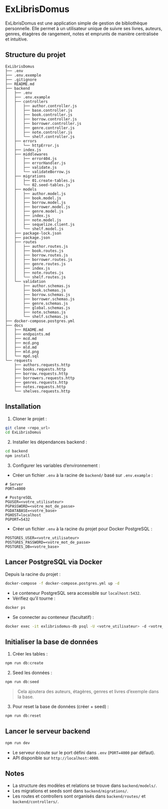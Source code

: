# ExLibrisDomus

ExLibrisDomus est une application simple de gestion de bibliothèque personnelle. Elle permet à un utilisateur unique de suivre ses livres, auteurs, genres, étagères de rangement, notes et emprunts de manière centralisée et intuitive.

## Structure du projet

```
ExLibrisDomus
├── .env
├── .env.exemple
├── .gitignore
├── README.md
├── backend
│   ├── .env
│   ├── .env.example
│   ├── controllers
│   │   ├── author.controller.js
│   │   ├── base.controller.js
│   │   ├── book.controller.js
│   │   ├── borrow.controller.js
│   │   ├── borrower.controller.js
│   │   ├── genre.controller.js
│   │   ├── note.controller.js
│   │   └── shelf.controller.js
│   ├── errors
│   │   └── httpError.js
│   ├── index.js
│   ├── middlewares
│   │   ├── error404.js
│   │   ├── errorHandler.js
│   │   ├── validate.js
│   │   └── validateBorrow.js
│   ├── migrations
│   │   ├── 01.create-tables.js
│   │   └── 02.seed-tables.js
│   ├── models
│   │   ├── author.model.js
│   │   ├── book.model.js
│   │   ├── borrow.model.js
│   │   ├── borrower.model.js
│   │   ├── genre.model.js
│   │   ├── index.js
│   │   ├── note.model.js
│   │   ├── sequelize.client.js
│   │   └── shelf.model.js
│   ├── package-lock.json
│   ├── package.json
│   ├── routes
│   │   ├── author.routes.js
│   │   ├── book.routes.js
│   │   ├── borrow.routes.js
│   │   ├── borrower.routes.js
│   │   ├── genre.routes.js
│   │   ├── index.js
│   │   ├── note.routes.js
│   │   └── shelf.routes.js
│   └── validation
│       ├── author.schemas.js
│       ├── book.schemas.js
│       ├── borrow.schemas.js
│       ├── borrower.schemas.js
│       ├── genre.schemas.js
│       ├── global.schemas.js
│       ├── note.schemas.js
│       └── shelf.schemas.js
├── docker-compose.postgres.yml
├── docs
│   ├── README.md
│   ├── endpoints.md
│   ├── mcd.md
│   ├── mcd.png
│   ├── mld.md
│   ├── mld.png
│   └── mpd.sql
└── requests
    ├── authors.requests.http
    ├── books.requests.http
    ├── borrow.requests.http
    ├── borrowers.requests.http
    ├── genres.requests.http
    ├── notes.requests.http
    └── shelves.requests.http
```

## Installation

1. Cloner le projet :

```bash
git clone <repo_url>
cd ExLibrisDomus
```

2. Installer les dépendances backend :

```bash
cd backend
npm install
```

3. Configurer les variables d’environnement :

* Créer un fichier `.env` à la racine de `backend/` basé sur `.env.example` :

```
# Server
PORT=4000

# PostgreSQL
PGUSER=<votre_utilisateur>
PGPASSWORD=<votre_mot_de_passe>
PGDATABASE=<votre_base>
PGHOST=localhost
PGPORT=5432
```

* Créer un fichier `.env` à la racine du projet pour Docker PostgreSQL :

```
POSTGRES_USER=<votre_utilisateur>
POSTGRES_PASSWORD=<votre_mot_de_passe>
POSTGRES_DB=<votre_base>
```

## Lancer PostgreSQL via Docker

Depuis la racine du projet :

```bash
docker-compose -f docker-compose.postgres.yml up -d
```

* Le conteneur PostgreSQL sera accessible sur `localhost:5432`.
* Vérifiez qu’il tourne :

```bash
docker ps
```

* Se connecter au conteneur (facultatif) :

```bash
docker exec -it exlibrisdomus-db psql -U <votre_utilisateur> -d <votre_base>
```

## Initialiser la base de données

1. Créer les tables :

```bash
npm run db:create
```

2. Seed les données :

```bash
npm run db:seed
```

> Cela ajoutera des auteurs, étagères, genres et livres d’exemple dans la base.

3. Pour reset la base de données (créer + seed) :

```bash
npm run db:reset
```

## Lancer le serveur backend

```bash
npm run dev
```

* Le serveur écoute sur le port défini dans `.env` (`PORT=4000` par défaut).
* API disponible sur `http://localhost:4000`.

## Notes

* La structure des modèles et relations se trouve dans `backend/models/`.
* Les migrations et seeds sont dans `backend/migrations/`.
* Les routes et controllers sont organisés dans `backend/routes/` et `backend/controllers/`.

